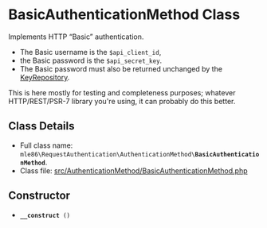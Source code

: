 # BasicAuthenticationMethod Class

Implements HTTP “Basic” authentication.

 - The Basic username is the `$api_client_id`,
 - the Basic password is the `$api_secret_key`.
 - The Basic password must also be returned unchanged by the [KeyRepository].

This is here mostly for testing and completeness purposes;
whatever HTTP/REST/PSR-7 library you're using,
it can probably do this better.

[Exceptions]: Exceptions.md
[KeyRepository]: Class_KeyRepository.md
[AuthenticationMethod]: Class_AuthenticationMethod.md
[RequestAuthenticator]: Class_RequestAuthenticator.md
[RequestVerifier]: Class_RequestVerifier.md
[RequestInfo]: Class_RequestInfo.md


## Class Details

* Full class name: <code>mle86\\RequestAuthentication\\AuthenticationMethod\\<b>BasicAuthenticationMethod</b></code>.
* Class file: [src/AuthenticationMethod/BasicAuthenticationMethod.php](../src/AuthenticationMethod/BasicAuthenticationMethod.php)


## Constructor

* <code><b>\_\_construct</b> ()</code>

